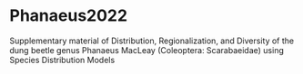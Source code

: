 # Phanaeus2022
Supplementary material of Distribution, Regionalization, and Diversity of the dung beetle genus Phanaeus MacLeay (Coleoptera: Scarabaeidae) using Species Distribution Models
